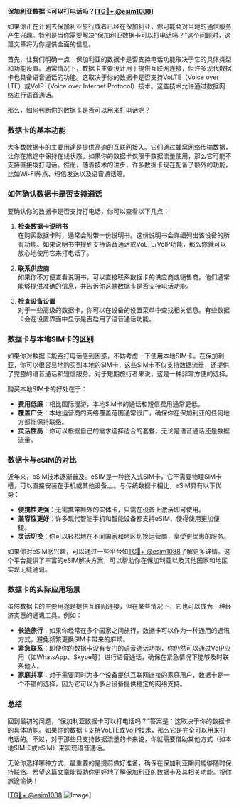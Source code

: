 **保加利亚数据卡可以打电话吗？[[TG💪+ @esim1088](https://t.me/s/esim1088)]**

如果你正在计划去保加利亚旅行或者已经在保加利亚，你可能会对当地的通信服务产生兴趣。特别是当你需要解决“保加利亚数据卡可以打电话吗？”这个问题时，这篇文章将为你提供全面的信息。

首先，让我们明确一点：保加利亚的数据卡是否支持电话功能取决于它的具体类型和功能设置。通常情况下，数据卡主要设计用于提供互联网连接，但许多现代数据卡也具备语音通话的功能。这取决于你的数据卡是否支持VoLTE（Voice over LTE）或VoIP（Voice over Internet Protocol）技术。这些技术允许通过数据网络进行语音通话。

那么，如何判断你的数据卡是否可以用来打电话呢？

### 数据卡的基本功能

大多数数据卡的主要用途是提供高速的互联网接入。它们通过蜂窝网络传输数据，让你在旅途中保持在线状态。如果你的数据卡仅限于数据流量使用，那么它可能不支持直接拨打电话。然而，随着技术的进步，许多数据卡现在配备了额外的功能，比如Wi-Fi热点、短信发送以及语音通话等。

### 如何确认数据卡是否支持通话

要确认你的数据卡是否支持打电话，你可以查看以下几点：

1. **检查数据卡说明书**  
   在购买数据卡时，通常会附带一份说明书。这份说明书会详细列出该设备的所有功能。如果说明书中提到支持语音通话或VoLTE/VoIP功能，那么你就可以放心地使用它来打电话了。

2. **联系供应商**  
   如果你不方便查看说明书，可以直接联系数据卡的供应商或销售商。他们通常能够提供准确的信息，并告诉你这款数据卡是否支持电话功能。

3. **检查设备设置**  
   对于一些高级的数据卡，你可以在设备的设置菜单中查找相关信息。有些数据卡会在设置界面中显示是否启用了语音通话功能。

### 数据卡与本地SIM卡的区别

如果你对数据卡能否打电话感到困惑，不妨考虑一下使用本地SIM卡。在保加利亚，你可以很容易地购买到本地的SIM卡，这些SIM卡不仅支持数据流量，还提供了完整的语音通话和短信服务。对于短期旅行者来说，这是一种非常方便的选择。

购买本地SIM卡的好处在于：
- **费用低廉**：相比国际漫游，本地SIM卡的通话和短信费用通常更低。
- **覆盖广泛**：本地运营商的网络覆盖范围通常很广，确保你在保加利亚的任何地方都能保持联络。
- **灵活性高**：你可以根据自己的需求选择适合的套餐，无论是语音通话还是数据流量。

### 数据卡与eSIM的对比

近年来，eSIM技术逐渐普及。eSIM是一种嵌入式SIM卡，它不需要物理SIM卡槽，可以直接安装在手机或其他设备上。与传统数据卡相比，eSIM具有以下优势：
- **便携性更强**：无需携带额外的实体卡，只需在设备上激活即可使用。
- **兼容性更好**：许多现代智能手机和智能设备都支持eSIM，使得使用更加便捷。
- **灵活切换**：你可以轻松地在不同国家和地区切换运营商，享受更优惠的服务。

如果你对eSIM感兴趣，可以通过一些平台如[TG💪+ @esim1088](https://t.me/s/esim1088)了解更多详情。这个平台提供了丰富的eSIM解决方案，可以帮助你在保加利亚以及其他国家和地区实现无缝通讯。

### 数据卡的实际应用场景

虽然数据卡的主要用途是提供互联网连接，但在某些情况下，它也可以成为一种经济实惠的通讯工具。例如：
- **长途旅行**：如果你经常在多个国家之间旅行，数据卡可以作为一种通用的通讯方式，避免频繁更换SIM卡带来的麻烦。
- **紧急联系**：即使你的数据卡没有专门的语音通话功能，你仍然可以通过VoIP应用（如WhatsApp、Skype等）进行语音通话，确保在紧急情况下能够及时联系他人。
- **家庭共享**：对于需要同时为多个设备提供互联网连接的家庭用户，数据卡是一个不错的选择，因为它可以为多台设备提供稳定的网络支持。

### 总结

回到最初的问题，“保加利亚数据卡可以打电话吗？”答案是：这取决于你的数据卡的具体功能。如果你的数据卡支持VoLTE或VoIP技术，那么它是完全可以用来打电话的。不过，对于那些只支持数据流量的卡来说，你就需要借助其他方式（如本地SIM卡或eSIM）来实现语音通话。

无论你选择哪种方式，最重要的是提前做好准备，确保在保加利亚期间能够随时保持联络。希望这篇文章能帮助你更好地了解保加利亚的数据卡及其相关功能。祝你旅途愉快！

[[TG💪+ @esim1088](https://t.me/s/esim1088) ![Image](https://i.postimg.cc/4NQfJmqS/Snipaste-2025-05-13-00-14-12.png)]
